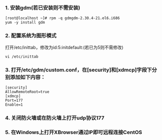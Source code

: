 ### 1. 安装gdm(若已安装则不需安装)
   <pre><code>[root@localhost ~]# rpm -q gdmgdm-2.30.4-21.el6.i686
yum -y install gdm</code></pre>
### 2. 配置系统为图形模式   
   打开/etc/inittab，修改为id:5:initdefault:(若已为5则不需修改)
   <pre><code>vi /etc/inittab</code></pre>
### 3. 打开/etc/gdm/custom.conf，在[security]和[xdmcp]字段下分别添加如下内容：  
   <pre><code>[security]
AllowRemoteRoot=true
[xdmcp]
Port=177
Enable=1</code></pre>
### 4. 关闭防火墙或在防火墙上打开udp协议177
### 5. 在Windows上打开XBrowser通过IP即可远程连接CentOS

